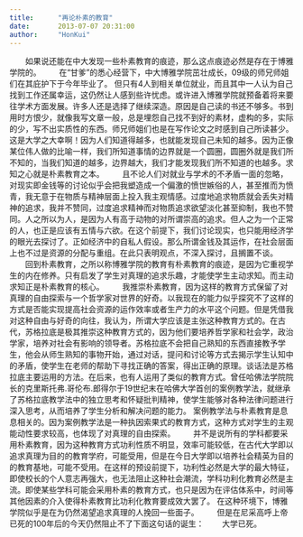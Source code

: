 ```yaml
---
title:      "再论朴素的教育"
date:       2013-07-07 20:31:00
author:     "HonKui"
---
```



　　如果说还能在中大发现一些朴素教育的痕迹，那么这点痕迹必然是存在于博雅学院的。
　　在“甘爹”的悉心经营下，中大博雅学院茁壮成长，09级的师兄师姐们在其庇护下于今年毕业了。 但只有4人到相关单位就业，而且其中一人认为自己找到工作还属幸运，这仍然让人感到些许忧虑。或许进入博雅学院就预备着将来要往学术方面发展。许多人还是选择了继续深造。原因是自己读的书还不够多。书到用时方恨少，就像我写文章一般，总是埋怨自己找不到好的素材，虚构的多，实际的少，写不出实质性的东西。师兄师姐们也是在写作论文之时感到自己所读甚少。这是大学之大幸啊！因为人们知道得越多，也就能发现自己未知的越多。因为正像某位伟人做的比喻一样，我们所知道事情的边界就是一个圆圈，圆圈外就是我们所不知的，当我们知道的越多，边界越大，我们才能发现我们所不知道的也越多。求知之心就是朴素教育之本。
　　且不论人们对就业与学术的不矛盾一面的忽略，对现实即金钱等的讨论似乎会把我塑造成一个偏激的愤世嫉俗的人，甚至推而为愤青，我无意于在物质与精神层面上投入我主观情感。过度地追求物质就会丢失对精神的追求，我并不赞同，过度追求精神而对物质追求欲望淡化甚至抑制，我也不赞同。人之所以为人，是因为人有高于动物的对所谓崇高的追求。但人之为一个正常的人，也正是应该有五情与六欲。在这个前提下，我们讨论现实，也只能用经济学的眼光去探讨了。正如经济中的自私人假设。那么所谓金钱及其运作，在社会层面上也不过是资源的分配与重组。在此只表明观点，不深入探讨，且搁置不谈。
　　回到朴素教育，之所以称博雅学院的教育有朴素教育的痕迹，是因为它重视学生的内在修养。只有启发了学生对真理的追求乐趣，才能使学生主动求知。而主动求知正是朴素教育的核心。
　　我推崇朴素教育，因为这样的教育方式保留了对真理的自由探索与一个哲学家对世界的好奇。以我现在的能力似乎探究不了这样的方式是否能实现提高社会资源的运作效率或者生产力的水平这个问题。但是凭借我对这种自由与好奇的向往，我认为，所谓大学应该是主张这种教育方式的。在古代，苏格拉底是极其推崇这种教育方式的，因为他们要培养哲学家和社会学，政治学家，培养对社会有影响的领导者。苏格拉底不会把自己熟知的东西直接教予学生，他会从师生熟知的事物开始，通过对话，提问和讨论等方式去揭示学生认知中的矛盾，使学生在老师的帮助下寻找正确的答案，得出正确的原理。谈话法是苏格拉底主要运用的方法。在后来，也有人运用了类似的教育方式。曾任哈佛法学院院长的克里斯托弗.哥伦布.郎得尔于19世纪末在哈佛大学首创的案例教学法，就继承了苏格拉底教学法中的独立思考和怀疑批判精神，使学生能够对各种法律问题进行深入思考，从而培养了学生分析和解决问题的能力。
案例教学法与朴素教育是息息相关的。因为案例教学法是一种执因索果式的教育方式，这种方式对学生的主观能动性要求较高，也体现了对真理的自由探索。
　　并不是说所有的学科都要采用朴素教育，因为这种教育方式功利性质不明显，效率可能较低，在古代大学即以追求真理为目的的教育学府，可能受用，但是在今日大学即以培养社会精英为目的的教育基地，可能不受用。在这样的预设前提下，功利性必然是大学的最大特征，即使校长的个人意志再强大，也无法阻止这种社会潮流，学科功利化教育必然是主流。即使某些学科可能会采用朴素的教育方式，也只是因为在评估体系中，时间等其他因素的介入使得朴素教育比功利化教育要成效大罢了。
在这种环境下，博雅学院似乎是在为仍然渴望追求真理的人挽回一些面子。
　　但是在尼采高呼上帝已死的100年后的今天仍然阻止不了下面这句话的诞生：
　　大学已死。                 